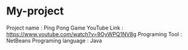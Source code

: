 # My-project
Project name : Ping Pong Game
YouTube Link : https://www.youtube.com/watch?v=9OyWPQ1NV8g
Programing Tool : NetBeans
Programing language : Java
